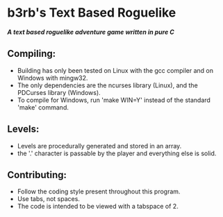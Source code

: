 # b3rb's Text Based Roguelike
***A text based roguelike adventure game written in pure C***

## Compiling:
* Building has only been tested on Linux with the gcc compiler and on Windows with mingw32.
* The only dependencies are the ncurses library (Linux), and the PDCurses library (Windows).
* To compile for Windows, run 'make WIN=Y' instead of the standard 'make' command.

## Levels:
* Levels are procedurally generated and stored in an array.
* the '.' character is passable by the player and everything else is solid.

## Contributing:
* Follow the coding style present throughout this program.
* Use tabs, not spaces.
* The code is intended to be viewed with a tabspace of 2.
